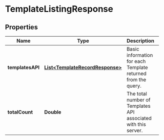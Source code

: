

# TemplateListingResponse


## Properties

| Name | Type | Description | Notes |
|------------ | ------------- | ------------- | -------------|
|**templatesAPI** | [**List&lt;TemplateRecordResponse&gt;**](TemplateRecordResponse.md) | Basic information for each Template returned from the query. |  [optional] |
|**totalCount** | **Double** | The total number of Templates API associated with this server. |  [optional] |



